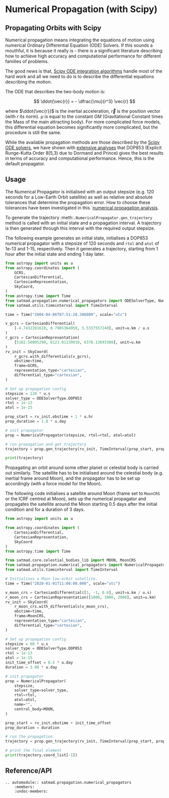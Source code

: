 # Numerical Propagation (with Scipy)

## Propagating Orbits with Scipy

Numerical propagation means integrating the equations of motion using numerical Ordinary Differential Equation (ODE) Solvers. If this sounds a mouthful, it is because it really is - there is a significant literature describing how to achieve high accuracy and computational performance for different families of problems.

The good news is that, [Scipy ODE integration algorithms](https://docs.scipy.org/doc/scipy/reference/integrate.html) handle most of the hard work and all we need to do is to describe the differential equations describing the motion.

The ODE that describes the two-body motion is:

$$
\ddot{\vec{r}} = - \dfrac{\mu}{r^3} \vec{r}
$$

where $\ddot{\vec{r}}$ is the inertial acceleration, $\vec{r}$ is the position vector (with $r$ its norm). $\mu$ is equal to the constant $GM$ (Gravitational Constant times the Mass of the main attracting body). For more complicated force models, this differential equation becomes significantly more complicated, but the procedure is still the same.

While the available propagation methods are those described by the [Scipy ODE solvers](https://docs.scipy.org/doc/scipy/reference/generated/scipy.integrate.solve_ivp.html#scipy.integrate.solve_ivp), we have shown with [extensive analyses](https://satmad-applications.readthedocs.io/en/latest/analyses/propagation/num_prop_performance_1.html) that DOP853 (Explicit Runge-Kutta Order 8(5,3) due to Dormand and Prince) gives the best results in terms of accuracy and computational performance. Hence, this is the default propagator.

## Usage

The Numerical Propagator is initialised with an output stepsize (e.g. 120 seconds for a Low-Earth Orbit satellite) as well as relative and absolute tolerances that determine the propagation error. How to choose these tolerances have been investigated in this `[numerical propagation analysis](https://satmad-applications.readthedocs.io/en/latest/analyses/propagation/num_prop_performance_2.html).

To generate the trajectory :meth:`.NumericalPropagator.gen_trajectory` method is called with an initial state and a propagation interval. A trajectory is then generated through this interval with the required output stepsize.

The following example generates an initial state, initialises a DOP853 numerical propagator with a stepsize of 120 seconds and `rtol` and `atol` of 1e-13 and 1-15, respectively. Then it generates a trajectory, starting from 1 hour after the initial state and ending 1 day later.

```python
from astropy import units as u
from astropy.coordinates import (
    GCRS,
    CartesianDifferential,
    CartesianRepresentation,
    SkyCoord,
)
from astropy.time import Time
from satmad.propagation.numerical_propagators import ODESolverType, NumericalPropagator
from satmad.utils.timeinterval import TimeInterval

time = Time("2004-04-06T07:51:28.386009", scale="utc")

v_gcrs = CartesianDifferential(
    [-4.7432201610, 0.7905364950, 5.5337557240], unit=u.km / u.s
)
r_gcrs = CartesianRepresentation(
    [5102.50895290, 6123.01139910, 6378.13693380], unit=u.km
)
rv_init = SkyCoord(
    r_gcrs.with_differentials(v_gcrs),
    obstime=time,
    frame=GCRS,
    representation_type="cartesian",
    differential_type="cartesian",
)

# Set up propagation config
stepsize = 120 * u.s
solver_type = ODESolverType.DOP853
rtol = 1e-13
atol = 1e-15

prop_start = rv_init.obstime + 1 * u.hr
prop_duration = 1.0 * u.day

# init propagator
prop = NumericalPropagator(stepsize, rtol=rtol, atol=atol)

# run propagation and get trajectory
trajectory = prop.gen_trajectory(rv_init, TimeInterval(prop_start, prop_duration))

print(trajectory)
```

Propagating an orbit around some other planet or celestial body is carried out similarly. The satellite has to be initialised around the celestial body (e.g. inertial frame around Moon), and the propagator has to be set up accordingly (with a force model for the Moon).

The following code initialises a satellite around Moon (frame set to `MoonCRS` or the ICRF centred at Moon), sets up the numerical propagator and propagates the satellite around the Moon starting 0.5 days after the initial condition and for a duration of 3 days.

```python
from astropy import units as u

from astropy.coordinates import (
    CartesianDifferential,
    CartesianRepresentation,
    SkyCoord
)
from astropy.time import Time

from satmad.core.celestial_bodies_lib import MOON, MoonCRS
from satmad.propagation.numerical_propagators import NumericalPropagator, ODESolverType
from satmad.utils.timeinterval import TimeInterval

# Initialises a Moon low-orbit satellite.
time = Time("2020-01-01T11:00:00.000", scale="utc")

v_moon_crs = CartesianDifferential([1, -1, 0.6], unit=u.km / u.s)
r_moon_crs = CartesianRepresentation([1000, 1000, 2000], unit=u.km)
rv_init = SkyCoord(
    r_moon_crs.with_differentials(v_moon_crs),
    obstime=time,
    frame=MoonCRS,
    representation_type="cartesian",
    differential_type="cartesian",
)

# Set up propagation config
stepsize = 60 * u.s
solver_type = ODESolverType.DOP853
rtol = 1e-13
atol = 1e-15
init_time_offset = 0.5 * u.day
duration = 3.00 * u.day

# init propagator
prop = NumericalPropagator(
    stepsize,
    solver_type=solver_type,
    rtol=rtol,
    atol=atol,
    name="",
    central_body=MOON,
)

prop_start = rv_init.obstime + init_time_offset
prop_duration = duration

# run the propagation
trajectory = prop.gen_trajectory(rv_init, TimeInterval(prop_start, prop_duration))

# print the final element
print(trajectory.coord_list[-1])
```

## Reference/API

```{eval-rst}
.. automodule:: satmad.propagation.numerical_propagators
    :members:
    :undoc-members:
```